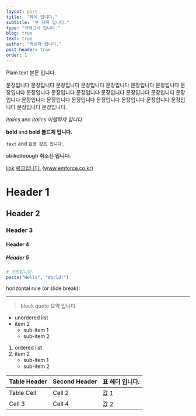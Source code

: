 ```yaml
---
layout: post
title:  "제목 입니다."
subtitle: "부 제목 입니다."
type: "카테고리 입니다."
blog: true
text: true
author: "작성자 입니다."
post-header: true
order: 1
---
```

Plain text 본문 입니다.

문장입니다 문장입니다 문장입니다 문장입니다 문장입니다 문장입니다 문장입니다 문장입니다 문장입니다 문장입니다 문장입니다 문장입니다 문장입니다 문장입니다 문장입니다 문장입니다 문장입니다 문장입니다 문장입니다 문장입니다 문장입니다 문장입니다 문장입니다 문장입니다. 
  
*italics* and _italics_ *이탤릭체 입니다.*

**bold** and __bold__ **볼드체 입니다.**

`text` and `음영 강조 입니다.`

~~strikethrough~~ ~~취소선 입니다.~~

[link](www.emforce.co.kr) [링크입니다.](www.emforce.co.kr)  (www.emforce.co.kr)

# Header 1
## Header 2
### Header 3
#### Header 4
##### Header 5

```r
# 코드입니다.
paste("Hello", "World!")
```

horizontal rule (or slide break):

***

> block quote 요약 입니다.

* unordered list
* item 2
    + sub-item 1
    + sub-item 2

1. ordered list
2. item 2
    + sub-item 1
    + sub-item 2

Table Header  | Second Header | 표 헤더 입니다.
------------- | ------------- | -------------
Table Cell    | Cell 2        | 값 1
Cell 3        | Cell 4        | 값 2
